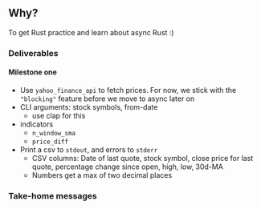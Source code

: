 ## Why?

To get Rust practice and learn about async Rust :)

### Deliverables

#### Milestone one

- Use `yahoo_finance_api` to fetch prices. For now, we stick with the
  `"blocking"` feature before we move to async later on
- CLI arguments: stock symbols, from-date
  - use clap for this
- indicators
  - `n_window_sma`
  - `price_diff`
- Print a csv to `stdout`, and errors to `stderr`
  - CSV columns: Date of last quote, stock symbol, close price for last quote,
    percentage change since open, high, low, 30d-MA
  - Numbers get a max of two decimal places

### Take-home messages
